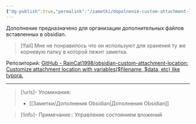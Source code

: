 ```yaml
---
{"dg-publish":true,"permalink":"/zametki/dopolnenie-custom-attachment-location/","created":"2024-09-17 10:39","updated":"2024-09-23T22:55:04+03:00"}
---
```


Дополнение предназначено для организации дополнительных файлов вставленных в obsidian.

> [!fail]
> Мне не понравилось что он используют для хранения ту же корневую папку в которой лежит заметка.

Репозиторий: [GitHub - RainCat1998/obsidian-custom-attachment-location: Customize attachment location with variables($filename, $data, etc) like typora.](https://github.com/RainCat1998/obsidian-custom-attachment-location)

---
> [!urls]- Упоминания:
> - [[Заметки/Дополнения Obsidian\|Дополнения Obsidian]]

> [!info]-
> Примечание:: Управление состоянием вложений